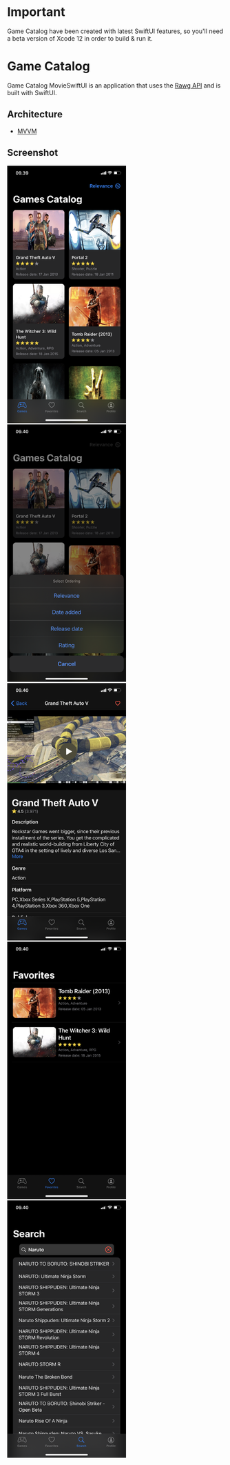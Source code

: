 # Important

Game Catalog have been created with latest SwiftUI features, so you'll need a beta version of Xcode 12 in order to build & run it.

# Game Catalog

Game Catalog MovieSwiftUI is an application that uses the [Rawg API](https://api.rawg.io/docs/) and is built with SwiftUI.

## Architecture

* [MVVM](https://en.wikipedia.org/wiki/Model%E2%80%93view%E2%80%93viewmodel)

## Screenshot
<img src="/Screenshot/img1.PNG" width="276" height="597"> <img src="/Screenshot/img2.PNG" width="276" height="597">
<img src="/Screenshot/img3.PNG" width="276" height="597"> <img src="/Screenshot/img4.PNG" width="276" height="597">
<img src="/Screenshot/img5.PNG" width="276" height="597"> 

